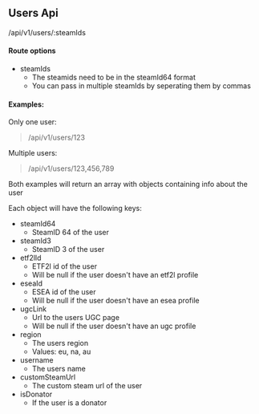 ## Users Api

/api/v1/users/:steamIds

#### Route options

- steamIds
  - The steamids need to be in the steamId64 format
  - You can pass in multiple steamIds by seperating them by commas
 
#### Examples:
 
Only one user:
> /api/v1/users/123
 
Multiple users:
> /api/v1/users/123,456,789
 
Both examples will return an array with objects containing info about the user

Each object will have the following keys:

- steamId64
  - SteamID 64 of the user
- steamId3
  - SteamID 3 of the user
- etf2lId
  - ETF2l id of the user
  - Will be null if the user doesn't have an etf2l profile
- eseaId
  - ESEA id of the user
  - Will be null if the user doesn't have an esea profile
- ugcLink
  - Url to the users UGC page
  - Will be null if the user doesn't have an ugc profile
- region
  - The users region
  - Values: eu, na, au
- username
  - The users name
- customSteamUrl
  - The custom steam url of the user
- isDonator
  - If the user is a donator
